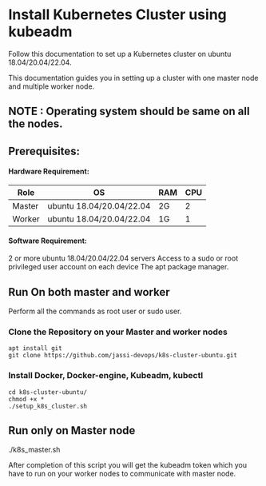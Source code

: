 # Install Kubernetes Cluster using kubeadm

Follow this documentation to set up a Kubernetes cluster on ubuntu 18.04/20.04/22.04.

This documentation guides you in setting up a cluster with one master node and multiple worker node.

## NOTE : Operating system should be same on all the nodes.

## Prerequisites: 

#### Hardware Requirement:    

|Role|OS|RAM|CPU|
|----|----|----|----|
|Master|ubuntu 18.04/20.04/22.04 |2G|2|
|Worker|ubuntu 18.04/20.04/22.04|1G|1|

#### Software Requirement:   
2 or more ubuntu 18.04/20.04/22.04 servers 
Access to a sudo or root privileged user account on each device 
The apt package manager. 

## Run On both master and worker
Perform all the commands as root user or sudo user.

### Clone the Repository on your Master and worker nodes
```
apt install git 
git clone https://github.com/jassi-devops/k8s-cluster-ubuntu.git
```
### Install Docker, Docker-engine, Kubeadm, kubectl
```
cd k8s-cluster-ubuntu/
chmod +x *
./setup_k8s_cluster.sh
```
## Run only on Master node
./k8s_master.sh

After completion of this script you will get the kubeadm token which you have to run on your worker nodes to communicate with master node.
